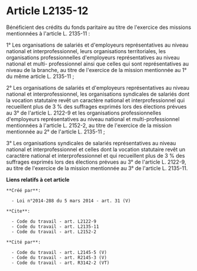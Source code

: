 # Article L2135-12

Bénéficient des crédits du fonds paritaire au titre de l'exercice des missions mentionnées à l'article L. 2135-11 : 

1° Les organisations de salariés et d'employeurs représentatives au niveau national et interprofessionnel, leurs
organisations territoriales, les organisations professionnelles d'employeurs représentatives au niveau national et multi-
professionnel ainsi que celles qui sont représentatives au niveau de la branche, au titre de l'exercice de la mission
mentionnée au 1° du même article L. 2135-11 ; 

2° Les organisations de salariés et d'employeurs représentatives au niveau national et interprofessionnel, les organisations
syndicales de salariés dont la vocation statutaire revêt un caractère national et interprofessionnel qui recueillent plus de
3 % des suffrages exprimés lors des élections prévues au 3° de l'article L. 2122-9 et les organisations professionnelles
d'employeurs représentatives au niveau national et multi-professionnel mentionnées à l'article L. 2152-2, au titre de
l'exercice de la mission mentionnée au 2° de l'article L. 2135-11 ; 

3° Les organisations syndicales de salariés représentatives au niveau national et interprofessionnel et celles dont la
vocation statutaire revêt un caractère national et interprofessionnel et qui recueillent plus de 3 % des suffrages exprimés
lors des élections prévues au 3° de l'article L. 2122-9, au titre de l'exercice de la mission mentionnée au 3° de l'article
L. 2135-11.

**Liens relatifs à cet article**

	**Créé par**:

	  - Loi n°2014-288 du 5 mars 2014 - art. 31 (V)

	**Cite**:

	  - Code du travail - art. L2122-9
	  - Code du travail - art. L2135-11
	  - Code du travail - art. L2152-2

	**Cité par**:

	  - Code du travail - art. L2145-5 (V)
	  - Code du travail - art. R2145-3 (V)
	  - Code du travail - art. R3142-2 (VT)
